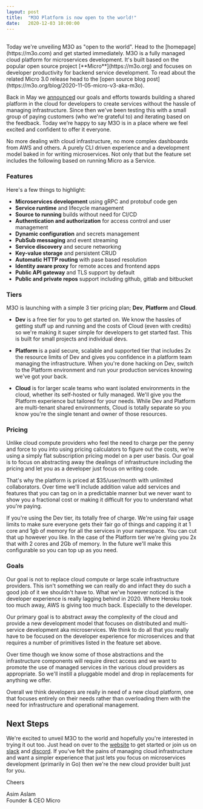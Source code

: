 ```yaml
---
layout:	post
title:	"M3O Platform is now open to the world!"
date:	2020-12-03 10:00:00
---
```

<br>
Today we're unveiling M3O as "open to the world". Head to the [homepage](https://m3o.com) and get started immediately. 
M3O is a fully managed cloud platform for microservices development. It's built based on the 
popular open source project [**Micro**](https://m3o.org) and focuses on developer productivity for backend service development. To read about 
the related Micro 3.0 release head to the [open source blog post](https://m3o.org/blog/2020-11-05-micro-v3-aka-m3o).

Back in May we [announced](/blog/2020/07/30/m3o-a-cloud-native-platform-built-for-developers.html) our goals and efforts towards building a 
shared platform in the cloud for developers to create services without the hassle of managing infrastructure. Since then we've been testing 
this with a small group of paying customers (who we're grateful to) and iterating based on the feedback. Today we're happy to say M3O is 
in a place where we feel excited and confident to offer it everyone.

No more dealing with cloud infrastructure, no more complex dashboards from AWS and others. A purely CLI driven experience and a development model 
baked in for writing microservices. Not only that but the feature set includes the following based on running Micro as a Service.

### Features

Here's a few things to highlight:

- **Microservices development** using gRPC and protobuf code gen
- **Service runtime** and lifecycle management
- **Source to running** builds without need for CI/CD
- **Authentication and authorization** for access control and user management
- **Dynamic configuration** and secrets management
- **PubSub messaging** and event streaming
- **Service discovery** and secure networking
- **Key-value storage** and persistent CRUD
- **Automatic HTTP routing** with pase based resolution
- **Identity aware proxy** for remote acces and frontend apps
- **Public API gateway** and TLS support by default
- **Public and private repos** support including  github, gitlab and bitbucket


### Tiers

M3O is launching with a simple 3 tier pricing plan; **Dev**, **Platform** and **Cloud**. 

- **Dev** is a free tier for you to get started on. We know the hassles of getting stuff up and running and the costs of Cloud 
(even with credits) so we're making it super simple for developers to get started fast. This is built for small projects and individual devs.

- **Platform** is a paid secure, scalable and supported tier that includes 2x the resource limits of Dev and gives you confidence in a 
platform team managing the infrastructure. When you're done hacking on Dev, switch to the Platform environment and run your 
production services knowing we've got your back.

- **Cloud** is for larger scale teams who want isolated environments in the cloud, whether its self-hosted or fully managed. We'll give 
you the Platform experience but tailored for your needs. While Dev and Platform are multi-tenant shared environments, Cloud is totally 
separate so you know you're the single tenant and owner of those resources.

### Pricing

Unlike cloud compute providers who feel the need to charge per the penny and force to you into using pricing calculators to figure out the 
costs, we're using a simply flat subscription pricing model on a per user basis. Our goal is to focus on abstracting away the dealings 
of infrastructure including the pricing and let you as a developer just focus on writing code. 

That's why the platform is priced at $35/user/month with unlimited collaborators. Over time we'll include addition value add services 
and features that you can tag on in a predictable manner but we never want to show you a fractional cost or making it difficult for 
you to understand what you're paying.

If you're using the Dev tier, its totally free of charge. We're using fair usage limits to make sure everyone gets their fair go of 
things and capping it at 1 core and 1gb of memory for all the services in your namespace. You can cut that up however you like. In the 
case of the Platform tier we're giving you 2x that with 2 cores and 2Gb of memory. In the future we'll make this configurable so you 
can top up as you need.

### Goals

Our goal is not to replace cloud compute or large scale infrastructure providers. This isn't something we can really do and infact they 
do such a good job of it we shouldn't have to. What we've however noticed is the developer experience is really lagging behind in 2020. 
Where Heroku took too much away, AWS is giving too much back. Especially to the developer. 

Our primary goal is to abstract away the complexity of the cloud and provide a new development model that focuses on distributed and 
multi-service development aka microservices. We think to do all that you really have to be focused on the developer experience for microservices 
and that requires a number of primitives listed in the feature set above.

Over time though we know some of those abstractions and the infrastructure components will require direct access and we want to promote 
the use of managed services in the various cloud providers as appropriate. So we'll instill a pluggable model and drop in replacements 
for anything we offer.

Overall we think developers are really in need of a new cloud platform, one that focuses entirely on their needs rather than overloading 
them with the need for infrastructure and operational management.

## Next Steps

We're excited to unveil M3O to the world and hopefully you're interested in trying it out too. Just head on over to the [website](https://m3o.com) 
to get started or join us on [slack](https://slack.m3o.com) and [discord](https://discord.gg/hbmJEct). If you've felt the pains of managing 
cloud infrastructure and want a simpler experience that just lets you focus on microservices development (primarily in Go) then we're the 
new cloud provider built just for you.

Cheers

Asim Aslam
<br>
Founder & CEO Micro
